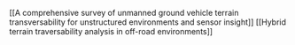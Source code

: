 [[A comprehensive survey of unmanned ground vehicle terrain transversability for unstructured environments and sensor insight]]
[[Hybrid terrain traversability analysis in off-road environments]]
